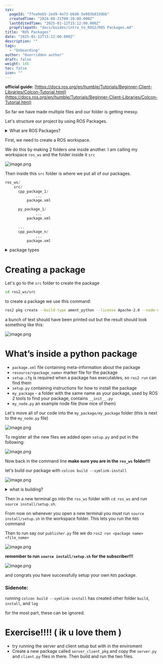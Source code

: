 ```yaml
---
sys:
  pageId: "7fea9eb5-2ed9-4e73-b6d6-5e093b833dbb"
  createdTime: "2024-08-21T00:28:00.000Z"
  lastEditedTime: "2025-01-12T15:12:00.000Z"
  propFilepath: "docs/Guides/intro_to_ROS2/ROS Packages.md"
title: "ROS Packages"
date: "2025-01-12T15:12:00.000Z"
description: ""
tags:
  - "Onboarding"
author: "Overridden author"
draft: false
weight: 145
toc: false
icon: ""
---
```


**official guide:** [https://docs.ros.org/en/humble/Tutorials/Beginner-Client-Libraries/Colcon-Tutorial.html](https://docs.ros.org/en/humble/Tutorials/Beginner-Client-Libraries/Colcon-Tutorial.html)

So far we have made multiple files and our folder is getting messy.

Let's structure our project by using ROS Packages.

<details>

<summary>What are ROS Packages?</summary>

ROS Packages are, as the name implies, packages of code that are highly sharable between ROS developers.

They consist of a folder, `package.xml` file, and source code

```python
      cpp_package_1/
		      ... imagine much code files here ..
          package.xml
```

</details>

First, we need to create a ROS workspace.

We do this by making 2 folders one inside another. I am calling my workspace `ros_ws` and the folder inside it `src`

![image.png](https://prod-files-secure.s3.us-west-2.amazonaws.com/d518164a-d88e-44d1-a4ee-3adb3bd8bce0/70706947-fd18-4537-a67b-e12946812d31/image.png?X-Amz-Algorithm=AWS4-HMAC-SHA256&X-Amz-Content-Sha256=UNSIGNED-PAYLOAD&X-Amz-Credential=ASIAZI2LB466VMXBGKNI%2F20250526%2Fus-west-2%2Fs3%2Faws4_request&X-Amz-Date=20250526T004326Z&X-Amz-Expires=3600&X-Amz-Security-Token=IQoJb3JpZ2luX2VjEG4aCXVzLXdlc3QtMiJHMEUCIQDLjKzTV4t39aG7dPoEGNoJdELmayvr72aoouZRQrUP1gIgeu26XSoENTNjGWRKZqu%2FzoJFFShIYAnIv3dPgRW%2FAWcq%2FwMINxAAGgw2Mzc0MjMxODM4MDUiDKpMechTdl5LIvXhByrcA8JCa0ZbyOSkWz7wpxHdpfePdVNl708GmgyLytQ4O2Up7DL5lmp%2BUELMuDqdnNrug6q5e9LaG2DwIgMxDjFRaqspDrudWv%2B%2FAbR6HOY5PrzVVaJ999MgR%2Bg6%2FfUVavnVPujOtTD%2B8HzdlHjIuGet8t%2Fh8g6NmwzrQhGyFB7oxhRn2A6BwgAWVVNQFC69trOe2NLHI1Dbq1t9yX02BHeGUy%2BnRl7N34fp0g%2FCDsRWiq%2Fjo6ESKgRdu35jgKdzFdUf2q%2FPrZdN6maK2ud4LqZ4Mt2ZUa79LfGUIsoaUPXYg8ZQU3rB80N9sL%2BWhIB%2BNdJE9S7qVtyI%2BUT20WmE02kCi9euhcLAj%2FLEy7q6LREjbF3rh04LtrgO8qV%2FK9%2BpEcEHuKFY6536yMci%2Fzt7QmLNgz2H6Ez%2FUDUCbyWuYT0CZ2bqhgxT4AeyhrioyFuVY17dsCVI4OWiuhbnPkGsSMKE7ARdiLeMoRxlzCqkr3LotemKr7P64l2ZhGHMWy%2Btu4ZLTNDyXMbdsIDr8v2FuTcpe7xnp6X5RKOpONOfTlJGhAtwcKnCbh%2Fi5lO%2B3h%2FV3Z%2FUCd37j8zRZxZPPGDJG0mrNyZoJwr8Uk01T8%2F6tHrb%2BKzLRIE7DtqBVbVf%2BbzzMJWqzsEGOqUBam6t%2ByVm7I%2FfGjoMKvnzLLRqibgm5Gt7jDxJfPY%2BsmH1NQLM7yf1n%2FEARYTzOcBvlvfKDZc2kXjxECrtVJgOJi8QSjfmmYL63zWUDpjFXIExAZRaUyW6DB%2BT5BZGhYE%2FNeQCopzJnmycKw8ZG9%2FpwbROZSoEtfp%2FTet6zpD3V5%2BfAbo8gwcT3YoXXr7PaV4uRg05uKNgFl6X2iQM7adKdFR3Ufep&X-Amz-Signature=0a418c147156cbaaf75b237b9d93b04ea656324a4e714818132f80e4d3e90636&X-Amz-SignedHeaders=host&x-id=GetObject)

Then inside this `src` folder is where we put all of our packages.

```python
ros_ws/
    src/
      cpp_package_1/
		      ...
          package.xml

      py_package_1/
		      ...
          package.xml

      ...
      cpp_package_n/
		      ...
          package.xml

```

<details>

<summary>package types</summary>

packages can be either `C++` or python.

the intern file structure is different for each but for this guide we will stick to creating python packages

</details>

# Creating a package

Let's go to the `src` folder to create the package

```bash
cd ros2_ws/src
```

to create a package we use this command:

```bash
ros2 pkg create --build-type ament_python --license Apache-2.0 --node-name my_node my_package
```

a bunch of text should have been printed out but the result should look something like this:

![image.png](https://prod-files-secure.s3.us-west-2.amazonaws.com/d518164a-d88e-44d1-a4ee-3adb3bd8bce0/e6cf1e3f-8512-4a3e-b131-079f800bf3e8/image.png?X-Amz-Algorithm=AWS4-HMAC-SHA256&X-Amz-Content-Sha256=UNSIGNED-PAYLOAD&X-Amz-Credential=ASIAZI2LB466VMXBGKNI%2F20250526%2Fus-west-2%2Fs3%2Faws4_request&X-Amz-Date=20250526T004326Z&X-Amz-Expires=3600&X-Amz-Security-Token=IQoJb3JpZ2luX2VjEG4aCXVzLXdlc3QtMiJHMEUCIQDLjKzTV4t39aG7dPoEGNoJdELmayvr72aoouZRQrUP1gIgeu26XSoENTNjGWRKZqu%2FzoJFFShIYAnIv3dPgRW%2FAWcq%2FwMINxAAGgw2Mzc0MjMxODM4MDUiDKpMechTdl5LIvXhByrcA8JCa0ZbyOSkWz7wpxHdpfePdVNl708GmgyLytQ4O2Up7DL5lmp%2BUELMuDqdnNrug6q5e9LaG2DwIgMxDjFRaqspDrudWv%2B%2FAbR6HOY5PrzVVaJ999MgR%2Bg6%2FfUVavnVPujOtTD%2B8HzdlHjIuGet8t%2Fh8g6NmwzrQhGyFB7oxhRn2A6BwgAWVVNQFC69trOe2NLHI1Dbq1t9yX02BHeGUy%2BnRl7N34fp0g%2FCDsRWiq%2Fjo6ESKgRdu35jgKdzFdUf2q%2FPrZdN6maK2ud4LqZ4Mt2ZUa79LfGUIsoaUPXYg8ZQU3rB80N9sL%2BWhIB%2BNdJE9S7qVtyI%2BUT20WmE02kCi9euhcLAj%2FLEy7q6LREjbF3rh04LtrgO8qV%2FK9%2BpEcEHuKFY6536yMci%2Fzt7QmLNgz2H6Ez%2FUDUCbyWuYT0CZ2bqhgxT4AeyhrioyFuVY17dsCVI4OWiuhbnPkGsSMKE7ARdiLeMoRxlzCqkr3LotemKr7P64l2ZhGHMWy%2Btu4ZLTNDyXMbdsIDr8v2FuTcpe7xnp6X5RKOpONOfTlJGhAtwcKnCbh%2Fi5lO%2B3h%2FV3Z%2FUCd37j8zRZxZPPGDJG0mrNyZoJwr8Uk01T8%2F6tHrb%2BKzLRIE7DtqBVbVf%2BbzzMJWqzsEGOqUBam6t%2ByVm7I%2FfGjoMKvnzLLRqibgm5Gt7jDxJfPY%2BsmH1NQLM7yf1n%2FEARYTzOcBvlvfKDZc2kXjxECrtVJgOJi8QSjfmmYL63zWUDpjFXIExAZRaUyW6DB%2BT5BZGhYE%2FNeQCopzJnmycKw8ZG9%2FpwbROZSoEtfp%2FTet6zpD3V5%2BfAbo8gwcT3YoXXr7PaV4uRg05uKNgFl6X2iQM7adKdFR3Ufep&X-Amz-Signature=435fd9d982e5ecc66d51a3a78493e3cedbc588fa643109a39e87a8f05081130f&X-Amz-SignedHeaders=host&x-id=GetObject)

# What’s inside a python package

- `package.xml` file containing meta-information about the package
- `resource/<package_name>` marker file for the package
- `setup.cfg` is required when a package has executables, so `ros2 run` can find them
- `setup.py` containing instructions for how to install the package
- `my_package` - a folder with the same name as your package, used by ROS 2 tools to find your package, contains `__init__.py`
- `my_node.py` an example node file (how nice of them)

Let's move all of our code into the `my_package/my_package` folder (this is next to the `my_node.py` file)

![image.png](https://prod-files-secure.s3.us-west-2.amazonaws.com/d518164a-d88e-44d1-a4ee-3adb3bd8bce0/9ce58f11-0da9-4d3e-b86d-506a9685d378/image.png?X-Amz-Algorithm=AWS4-HMAC-SHA256&X-Amz-Content-Sha256=UNSIGNED-PAYLOAD&X-Amz-Credential=ASIAZI2LB466VMXBGKNI%2F20250526%2Fus-west-2%2Fs3%2Faws4_request&X-Amz-Date=20250526T004326Z&X-Amz-Expires=3600&X-Amz-Security-Token=IQoJb3JpZ2luX2VjEG4aCXVzLXdlc3QtMiJHMEUCIQDLjKzTV4t39aG7dPoEGNoJdELmayvr72aoouZRQrUP1gIgeu26XSoENTNjGWRKZqu%2FzoJFFShIYAnIv3dPgRW%2FAWcq%2FwMINxAAGgw2Mzc0MjMxODM4MDUiDKpMechTdl5LIvXhByrcA8JCa0ZbyOSkWz7wpxHdpfePdVNl708GmgyLytQ4O2Up7DL5lmp%2BUELMuDqdnNrug6q5e9LaG2DwIgMxDjFRaqspDrudWv%2B%2FAbR6HOY5PrzVVaJ999MgR%2Bg6%2FfUVavnVPujOtTD%2B8HzdlHjIuGet8t%2Fh8g6NmwzrQhGyFB7oxhRn2A6BwgAWVVNQFC69trOe2NLHI1Dbq1t9yX02BHeGUy%2BnRl7N34fp0g%2FCDsRWiq%2Fjo6ESKgRdu35jgKdzFdUf2q%2FPrZdN6maK2ud4LqZ4Mt2ZUa79LfGUIsoaUPXYg8ZQU3rB80N9sL%2BWhIB%2BNdJE9S7qVtyI%2BUT20WmE02kCi9euhcLAj%2FLEy7q6LREjbF3rh04LtrgO8qV%2FK9%2BpEcEHuKFY6536yMci%2Fzt7QmLNgz2H6Ez%2FUDUCbyWuYT0CZ2bqhgxT4AeyhrioyFuVY17dsCVI4OWiuhbnPkGsSMKE7ARdiLeMoRxlzCqkr3LotemKr7P64l2ZhGHMWy%2Btu4ZLTNDyXMbdsIDr8v2FuTcpe7xnp6X5RKOpONOfTlJGhAtwcKnCbh%2Fi5lO%2B3h%2FV3Z%2FUCd37j8zRZxZPPGDJG0mrNyZoJwr8Uk01T8%2F6tHrb%2BKzLRIE7DtqBVbVf%2BbzzMJWqzsEGOqUBam6t%2ByVm7I%2FfGjoMKvnzLLRqibgm5Gt7jDxJfPY%2BsmH1NQLM7yf1n%2FEARYTzOcBvlvfKDZc2kXjxECrtVJgOJi8QSjfmmYL63zWUDpjFXIExAZRaUyW6DB%2BT5BZGhYE%2FNeQCopzJnmycKw8ZG9%2FpwbROZSoEtfp%2FTet6zpD3V5%2BfAbo8gwcT3YoXXr7PaV4uRg05uKNgFl6X2iQM7adKdFR3Ufep&X-Amz-Signature=f1943f2d5777f870cab6b746143c860b567804a2e885362c7504221641794915&X-Amz-SignedHeaders=host&x-id=GetObject)

To register all the new files we added open `setup.py` and put in the following:

![image.png](https://prod-files-secure.s3.us-west-2.amazonaws.com/d518164a-d88e-44d1-a4ee-3adb3bd8bce0/1cd7c262-4cae-4496-9d75-c178537d24a2/image.png?X-Amz-Algorithm=AWS4-HMAC-SHA256&X-Amz-Content-Sha256=UNSIGNED-PAYLOAD&X-Amz-Credential=ASIAZI2LB466VMXBGKNI%2F20250526%2Fus-west-2%2Fs3%2Faws4_request&X-Amz-Date=20250526T004326Z&X-Amz-Expires=3600&X-Amz-Security-Token=IQoJb3JpZ2luX2VjEG4aCXVzLXdlc3QtMiJHMEUCIQDLjKzTV4t39aG7dPoEGNoJdELmayvr72aoouZRQrUP1gIgeu26XSoENTNjGWRKZqu%2FzoJFFShIYAnIv3dPgRW%2FAWcq%2FwMINxAAGgw2Mzc0MjMxODM4MDUiDKpMechTdl5LIvXhByrcA8JCa0ZbyOSkWz7wpxHdpfePdVNl708GmgyLytQ4O2Up7DL5lmp%2BUELMuDqdnNrug6q5e9LaG2DwIgMxDjFRaqspDrudWv%2B%2FAbR6HOY5PrzVVaJ999MgR%2Bg6%2FfUVavnVPujOtTD%2B8HzdlHjIuGet8t%2Fh8g6NmwzrQhGyFB7oxhRn2A6BwgAWVVNQFC69trOe2NLHI1Dbq1t9yX02BHeGUy%2BnRl7N34fp0g%2FCDsRWiq%2Fjo6ESKgRdu35jgKdzFdUf2q%2FPrZdN6maK2ud4LqZ4Mt2ZUa79LfGUIsoaUPXYg8ZQU3rB80N9sL%2BWhIB%2BNdJE9S7qVtyI%2BUT20WmE02kCi9euhcLAj%2FLEy7q6LREjbF3rh04LtrgO8qV%2FK9%2BpEcEHuKFY6536yMci%2Fzt7QmLNgz2H6Ez%2FUDUCbyWuYT0CZ2bqhgxT4AeyhrioyFuVY17dsCVI4OWiuhbnPkGsSMKE7ARdiLeMoRxlzCqkr3LotemKr7P64l2ZhGHMWy%2Btu4ZLTNDyXMbdsIDr8v2FuTcpe7xnp6X5RKOpONOfTlJGhAtwcKnCbh%2Fi5lO%2B3h%2FV3Z%2FUCd37j8zRZxZPPGDJG0mrNyZoJwr8Uk01T8%2F6tHrb%2BKzLRIE7DtqBVbVf%2BbzzMJWqzsEGOqUBam6t%2ByVm7I%2FfGjoMKvnzLLRqibgm5Gt7jDxJfPY%2BsmH1NQLM7yf1n%2FEARYTzOcBvlvfKDZc2kXjxECrtVJgOJi8QSjfmmYL63zWUDpjFXIExAZRaUyW6DB%2BT5BZGhYE%2FNeQCopzJnmycKw8ZG9%2FpwbROZSoEtfp%2FTet6zpD3V5%2BfAbo8gwcT3YoXXr7PaV4uRg05uKNgFl6X2iQM7adKdFR3Ufep&X-Amz-Signature=34aa0c100bfee2caeeb6ab559dff062bc469f608ca46f52af678add99bcf4e36&X-Amz-SignedHeaders=host&x-id=GetObject)

Now back in the command line **make sure you are in the** **`ros_ws`** **folder!!!**

let's build our package with `colcon build --symlink-install`

![image.png](https://prod-files-secure.s3.us-west-2.amazonaws.com/d518164a-d88e-44d1-a4ee-3adb3bd8bce0/2f2a0d27-b173-48fd-b189-5f5c0ce65619/image.png?X-Amz-Algorithm=AWS4-HMAC-SHA256&X-Amz-Content-Sha256=UNSIGNED-PAYLOAD&X-Amz-Credential=ASIAZI2LB466VMXBGKNI%2F20250526%2Fus-west-2%2Fs3%2Faws4_request&X-Amz-Date=20250526T004326Z&X-Amz-Expires=3600&X-Amz-Security-Token=IQoJb3JpZ2luX2VjEG4aCXVzLXdlc3QtMiJHMEUCIQDLjKzTV4t39aG7dPoEGNoJdELmayvr72aoouZRQrUP1gIgeu26XSoENTNjGWRKZqu%2FzoJFFShIYAnIv3dPgRW%2FAWcq%2FwMINxAAGgw2Mzc0MjMxODM4MDUiDKpMechTdl5LIvXhByrcA8JCa0ZbyOSkWz7wpxHdpfePdVNl708GmgyLytQ4O2Up7DL5lmp%2BUELMuDqdnNrug6q5e9LaG2DwIgMxDjFRaqspDrudWv%2B%2FAbR6HOY5PrzVVaJ999MgR%2Bg6%2FfUVavnVPujOtTD%2B8HzdlHjIuGet8t%2Fh8g6NmwzrQhGyFB7oxhRn2A6BwgAWVVNQFC69trOe2NLHI1Dbq1t9yX02BHeGUy%2BnRl7N34fp0g%2FCDsRWiq%2Fjo6ESKgRdu35jgKdzFdUf2q%2FPrZdN6maK2ud4LqZ4Mt2ZUa79LfGUIsoaUPXYg8ZQU3rB80N9sL%2BWhIB%2BNdJE9S7qVtyI%2BUT20WmE02kCi9euhcLAj%2FLEy7q6LREjbF3rh04LtrgO8qV%2FK9%2BpEcEHuKFY6536yMci%2Fzt7QmLNgz2H6Ez%2FUDUCbyWuYT0CZ2bqhgxT4AeyhrioyFuVY17dsCVI4OWiuhbnPkGsSMKE7ARdiLeMoRxlzCqkr3LotemKr7P64l2ZhGHMWy%2Btu4ZLTNDyXMbdsIDr8v2FuTcpe7xnp6X5RKOpONOfTlJGhAtwcKnCbh%2Fi5lO%2B3h%2FV3Z%2FUCd37j8zRZxZPPGDJG0mrNyZoJwr8Uk01T8%2F6tHrb%2BKzLRIE7DtqBVbVf%2BbzzMJWqzsEGOqUBam6t%2ByVm7I%2FfGjoMKvnzLLRqibgm5Gt7jDxJfPY%2BsmH1NQLM7yf1n%2FEARYTzOcBvlvfKDZc2kXjxECrtVJgOJi8QSjfmmYL63zWUDpjFXIExAZRaUyW6DB%2BT5BZGhYE%2FNeQCopzJnmycKw8ZG9%2FpwbROZSoEtfp%2FTet6zpD3V5%2BfAbo8gwcT3YoXXr7PaV4uRg05uKNgFl6X2iQM7adKdFR3Ufep&X-Amz-Signature=f1e433e52053218d832ec2ccf80c8a9ba2f9d3f7a9cb82ef3df5edfc39c7915c&X-Amz-SignedHeaders=host&x-id=GetObject)

<details>

<summary>what is building?</summary>

if you are a CS major at Rose-Hulman you will learn the answer to this in CSSE132

but TLDR; is it combines all the code files into one program that can be run easily 

</details>

Then in a new terminal go into the `ros_ws` folder with `cd ros_ws` and run `source install/setup.sh`. 

From now on whenever you open a new terminal you must run `source install/setup.sh` in the workspace folder. This lets you run the `ROS` command

Then to run say our `publisher.py` file we do `ros2 run <package name> <file_name>`

![image.png](https://prod-files-secure.s3.us-west-2.amazonaws.com/d518164a-d88e-44d1-a4ee-3adb3bd8bce0/4f4b1219-3a44-4632-aa0a-ce3471699f59/image.png?X-Amz-Algorithm=AWS4-HMAC-SHA256&X-Amz-Content-Sha256=UNSIGNED-PAYLOAD&X-Amz-Credential=ASIAZI2LB466VMXBGKNI%2F20250526%2Fus-west-2%2Fs3%2Faws4_request&X-Amz-Date=20250526T004326Z&X-Amz-Expires=3600&X-Amz-Security-Token=IQoJb3JpZ2luX2VjEG4aCXVzLXdlc3QtMiJHMEUCIQDLjKzTV4t39aG7dPoEGNoJdELmayvr72aoouZRQrUP1gIgeu26XSoENTNjGWRKZqu%2FzoJFFShIYAnIv3dPgRW%2FAWcq%2FwMINxAAGgw2Mzc0MjMxODM4MDUiDKpMechTdl5LIvXhByrcA8JCa0ZbyOSkWz7wpxHdpfePdVNl708GmgyLytQ4O2Up7DL5lmp%2BUELMuDqdnNrug6q5e9LaG2DwIgMxDjFRaqspDrudWv%2B%2FAbR6HOY5PrzVVaJ999MgR%2Bg6%2FfUVavnVPujOtTD%2B8HzdlHjIuGet8t%2Fh8g6NmwzrQhGyFB7oxhRn2A6BwgAWVVNQFC69trOe2NLHI1Dbq1t9yX02BHeGUy%2BnRl7N34fp0g%2FCDsRWiq%2Fjo6ESKgRdu35jgKdzFdUf2q%2FPrZdN6maK2ud4LqZ4Mt2ZUa79LfGUIsoaUPXYg8ZQU3rB80N9sL%2BWhIB%2BNdJE9S7qVtyI%2BUT20WmE02kCi9euhcLAj%2FLEy7q6LREjbF3rh04LtrgO8qV%2FK9%2BpEcEHuKFY6536yMci%2Fzt7QmLNgz2H6Ez%2FUDUCbyWuYT0CZ2bqhgxT4AeyhrioyFuVY17dsCVI4OWiuhbnPkGsSMKE7ARdiLeMoRxlzCqkr3LotemKr7P64l2ZhGHMWy%2Btu4ZLTNDyXMbdsIDr8v2FuTcpe7xnp6X5RKOpONOfTlJGhAtwcKnCbh%2Fi5lO%2B3h%2FV3Z%2FUCd37j8zRZxZPPGDJG0mrNyZoJwr8Uk01T8%2F6tHrb%2BKzLRIE7DtqBVbVf%2BbzzMJWqzsEGOqUBam6t%2ByVm7I%2FfGjoMKvnzLLRqibgm5Gt7jDxJfPY%2BsmH1NQLM7yf1n%2FEARYTzOcBvlvfKDZc2kXjxECrtVJgOJi8QSjfmmYL63zWUDpjFXIExAZRaUyW6DB%2BT5BZGhYE%2FNeQCopzJnmycKw8ZG9%2FpwbROZSoEtfp%2FTet6zpD3V5%2BfAbo8gwcT3YoXXr7PaV4uRg05uKNgFl6X2iQM7adKdFR3Ufep&X-Amz-Signature=56ae85aa61e58a088389148ea9fe70561195f5351dec7870b518ea3da34790df&X-Amz-SignedHeaders=host&x-id=GetObject)

**remember to run** **`source install/setup.sh`** **for the subscriber!!!**

![image.png](https://prod-files-secure.s3.us-west-2.amazonaws.com/d518164a-d88e-44d1-a4ee-3adb3bd8bce0/02121119-dad4-49ec-8356-c956108b4243/image.png?X-Amz-Algorithm=AWS4-HMAC-SHA256&X-Amz-Content-Sha256=UNSIGNED-PAYLOAD&X-Amz-Credential=ASIAZI2LB466VMXBGKNI%2F20250526%2Fus-west-2%2Fs3%2Faws4_request&X-Amz-Date=20250526T004326Z&X-Amz-Expires=3600&X-Amz-Security-Token=IQoJb3JpZ2luX2VjEG4aCXVzLXdlc3QtMiJHMEUCIQDLjKzTV4t39aG7dPoEGNoJdELmayvr72aoouZRQrUP1gIgeu26XSoENTNjGWRKZqu%2FzoJFFShIYAnIv3dPgRW%2FAWcq%2FwMINxAAGgw2Mzc0MjMxODM4MDUiDKpMechTdl5LIvXhByrcA8JCa0ZbyOSkWz7wpxHdpfePdVNl708GmgyLytQ4O2Up7DL5lmp%2BUELMuDqdnNrug6q5e9LaG2DwIgMxDjFRaqspDrudWv%2B%2FAbR6HOY5PrzVVaJ999MgR%2Bg6%2FfUVavnVPujOtTD%2B8HzdlHjIuGet8t%2Fh8g6NmwzrQhGyFB7oxhRn2A6BwgAWVVNQFC69trOe2NLHI1Dbq1t9yX02BHeGUy%2BnRl7N34fp0g%2FCDsRWiq%2Fjo6ESKgRdu35jgKdzFdUf2q%2FPrZdN6maK2ud4LqZ4Mt2ZUa79LfGUIsoaUPXYg8ZQU3rB80N9sL%2BWhIB%2BNdJE9S7qVtyI%2BUT20WmE02kCi9euhcLAj%2FLEy7q6LREjbF3rh04LtrgO8qV%2FK9%2BpEcEHuKFY6536yMci%2Fzt7QmLNgz2H6Ez%2FUDUCbyWuYT0CZ2bqhgxT4AeyhrioyFuVY17dsCVI4OWiuhbnPkGsSMKE7ARdiLeMoRxlzCqkr3LotemKr7P64l2ZhGHMWy%2Btu4ZLTNDyXMbdsIDr8v2FuTcpe7xnp6X5RKOpONOfTlJGhAtwcKnCbh%2Fi5lO%2B3h%2FV3Z%2FUCd37j8zRZxZPPGDJG0mrNyZoJwr8Uk01T8%2F6tHrb%2BKzLRIE7DtqBVbVf%2BbzzMJWqzsEGOqUBam6t%2ByVm7I%2FfGjoMKvnzLLRqibgm5Gt7jDxJfPY%2BsmH1NQLM7yf1n%2FEARYTzOcBvlvfKDZc2kXjxECrtVJgOJi8QSjfmmYL63zWUDpjFXIExAZRaUyW6DB%2BT5BZGhYE%2FNeQCopzJnmycKw8ZG9%2FpwbROZSoEtfp%2FTet6zpD3V5%2BfAbo8gwcT3YoXXr7PaV4uRg05uKNgFl6X2iQM7adKdFR3Ufep&X-Amz-Signature=455d48ddb75a84c60099fa1e424090d64d81afe46c3bb3c03ddf6941b31b0f15&X-Amz-SignedHeaders=host&x-id=GetObject)

and congrats you have successfully setup your own `ROS` package.

### Sidenote:

running `colcon build --symlink-install` has created other folder `build`, `install`, and `log`

for the most part, these can be ignored.

# Exercise!!!! ( ik u love them )

- try running the server and client setup but with in the enviroment
- Create a new package called `server_client_pkg` and copy the `server.py` and `client.py` files in there. Then build and run the two files.
